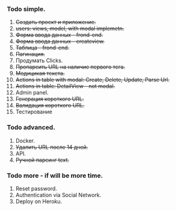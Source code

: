 ### Todo simple.
1.  ~~Создать проект и приложение.~~
2.  ~~users: views, model, with modal implemetn.~~
3.  ~~Форма ввода данных - frond-end.~~
4.  ~~Форма ввода данных - createview.~~
5.  ~~Таблица - frond-end.~~
6.  ~~Пагинация.~~
7.  Продумать Clicks.
8.  ~~Пропарсить URL на наличие первого тега.~~
9.  ~~Модицикая текста.~~
10. ~~Actions in table with modal: Create, Delete, Update, Parse Url.~~
11. ~~Actions in table: DetailView - not modal.~~
12. Admin panel.
13. ~~Генерация короткого URL.~~
14. ~~Валидация короткого URL.~~
15. Тестирование


### Todo advanced.
1.  Docker.
2.  ~~Удалить URL после 14 дней.~~
3.  API.
4.  ~~Ручной парсинг text.~~


### Todo more - if will be more time.
1.  Reset password.
2.  Authentication via Social Network.
3.  Deploy on Heroku.